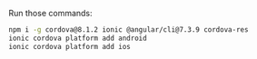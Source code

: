 Run those commands:

```sh
npm i -g cordova@8.1.2 ionic @angular/cli@7.3.9 cordova-res
ionic cordova platform add android
ionic cordova platform add ios
```
